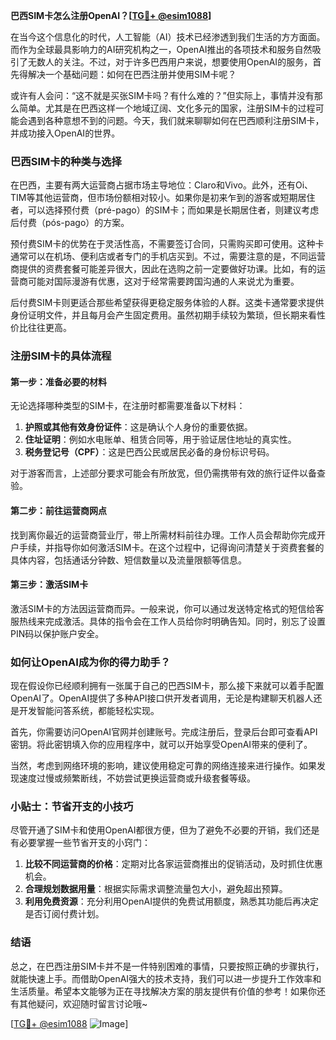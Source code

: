 **巴西SIM卡怎么注册OpenAI？[[TG💪+ @esim1088](https://t.me/s/esim1088)]**

在当今这个信息化的时代，人工智能（AI）技术已经渗透到我们生活的方方面面。而作为全球最具影响力的AI研究机构之一，OpenAI推出的各项技术和服务自然吸引了无数人的关注。不过，对于许多巴西用户来说，想要使用OpenAI的服务，首先得解决一个基础问题：如何在巴西注册并使用SIM卡呢？

或许有人会问：“这不就是买张SIM卡吗？有什么难的？”但实际上，事情并没有那么简单。尤其是在巴西这样一个地域辽阔、文化多元的国家，注册SIM卡的过程可能会遇到各种意想不到的问题。今天，我们就来聊聊如何在巴西顺利注册SIM卡，并成功接入OpenAI的世界。

### 巴西SIM卡的种类与选择

在巴西，主要有两大运营商占据市场主导地位：Claro和Vivo。此外，还有Oi、TIM等其他运营商，但市场份额相对较小。如果你是初来乍到的游客或短期居住者，可以选择预付费（pré-pago）的SIM卡；而如果是长期居住者，则建议考虑后付费（pós-pago）的方案。

预付费SIM卡的优势在于灵活性高，不需要签订合同，只需购买即可使用。这种卡通常可以在机场、便利店或者专门的手机店买到。不过，需要注意的是，不同运营商提供的资费套餐可能差异很大，因此在选购之前一定要做好功课。比如，有的运营商可能对国际漫游有优惠，这对于经常需要跨国沟通的人来说尤为重要。

后付费SIM卡则更适合那些希望获得更稳定服务体验的人群。这类卡通常要求提供身份证明文件，并且每月会产生固定费用。虽然初期手续较为繁琐，但长期来看性价比往往更高。

### 注册SIM卡的具体流程

#### 第一步：准备必要的材料

无论选择哪种类型的SIM卡，在注册时都需要准备以下材料：

1. **护照或其他有效身份证件**：这是确认个人身份的重要依据。
2. **住址证明**：例如水电账单、租赁合同等，用于验证居住地址的真实性。
3. **税务登记号（CPF）**：这是巴西公民或居民必备的身份标识号码。

对于游客而言，上述部分要求可能会有所放宽，但仍需携带有效的旅行证件以备查验。

#### 第二步：前往运营商网点

找到离你最近的运营商营业厅，带上所需材料前往办理。工作人员会帮助你完成开户手续，并指导你如何激活SIM卡。在这个过程中，记得询问清楚关于资费套餐的具体内容，包括通话分钟数、短信数量以及流量限额等信息。

#### 第三步：激活SIM卡

激活SIM卡的方法因运营商而异。一般来说，你可以通过发送特定格式的短信给客服热线来完成激活。具体的指令会在工作人员给你时明确告知。同时，别忘了设置PIN码以保护账户安全。

### 如何让OpenAI成为你的得力助手？

现在假设你已经顺利拥有一张属于自己的巴西SIM卡，那么接下来就可以着手配置OpenAI了。OpenAI提供了多种API接口供开发者调用，无论是构建聊天机器人还是开发智能问答系统，都能轻松实现。

首先，你需要访问OpenAI官网并创建账号。完成注册后，登录后台即可查看API密钥。将此密钥填入你的应用程序中，就可以开始享受OpenAI带来的便利了。

当然，考虑到网络环境的影响，建议使用稳定可靠的网络连接来进行操作。如果发现速度过慢或频繁断线，不妨尝试更换运营商或升级套餐等级。

### 小贴士：节省开支的小技巧

尽管开通了SIM卡和使用OpenAI都很方便，但为了避免不必要的开销，我们还是有必要掌握一些节省开支的小窍门：

1. **比较不同运营商的价格**：定期对比各家运营商推出的促销活动，及时抓住优惠机会。
2. **合理规划数据用量**：根据实际需求调整流量包大小，避免超出预算。
3. **利用免费资源**：充分利用OpenAI提供的免费试用额度，熟悉其功能后再决定是否订阅付费计划。

### 结语

总之，在巴西注册SIM卡并不是一件特别困难的事情，只要按照正确的步骤执行，就能快速上手。而借助OpenAI强大的技术支持，我们可以进一步提升工作效率和生活质量。希望本文能够为正在寻找解决方案的朋友提供有价值的参考！如果你还有其他疑问，欢迎随时留言讨论哦~

[[TG💪+ @esim1088](https://t.me/s/esim1088) ![Image](https://i.postimg.cc/4NQfJmqS/Snipaste-2025-05-13-00-14-12.png)]